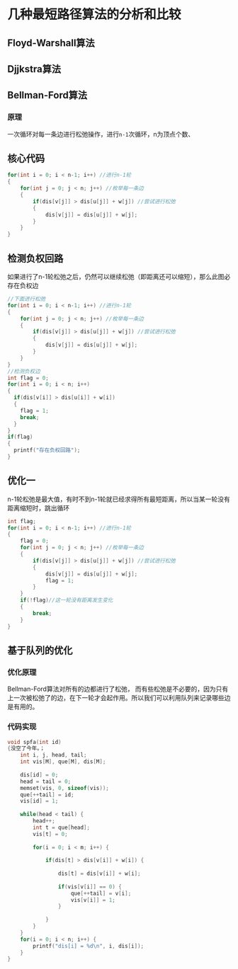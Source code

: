 # 几种最短路径算法的分析和比较

## Floyd-Warshall算法



## Djjkstra算法



## Bellman-Ford算法

### 原理

一次循环对每一条边进行松弛操作，进行`n-1`次循环，n为顶点个数、

## 核心代码

```c
for(int i = 0; i < n-1; i++) //进行n-1轮
{
	for(int j = 0; j < n; j++) //枚举每一条边
    {
  		if(dis[v[j]] > dis[u[j]] + w[j]) //尝试进行松弛
        {
  			dis[v[j]] = dis[u[j]] + w[j];
		} 
	}
}
```

## 检测负权回路

如果进行了n-1轮松弛之后，仍然可以继续松弛（即距离还可以缩短），那么此图必存在负权边

```c
//下面进行松弛
for(int i = 0; i < n-1; i++) //进行n-1轮
{
	for(int j = 0; j < n; j++) //枚举每一条边
    {
  		if(dis[v[j]] > dis[u[j]] + w[j]) //尝试进行松弛
        {
  			dis[v[j]] = dis[u[j]] + w[j];
		} 
	}
}
//检测负权边
int flag = 0;
for(int i = 0; i < n; i++)
{
  if(dis[v[i]] > dis[u[i]] + w[i])
  {
	flag = 1;
    break;
  }
}
if(flag)
{
  printf("存在负权回路");
}
```

## 优化一

n-1轮松弛是最大值，有时不到n-1轮就已经求得所有最短距离，所以当某一轮没有距离缩短时，跳出循环

```c
int flag;
for(int i = 0; i < n-1; i++) //进行n-1轮
{
  	flag = 0;
	for(int j = 0; j < n; j++) //枚举每一条边
    {
  		if(dis[v[j]] > dis[u[j]] + w[j]) //尝试进行松弛
        {
  			dis[v[j]] = dis[u[j]] + w[j];
          	flag = 1;
		} 
	}
  	if(!flag)//这一轮没有距离发生变化
    {
		break;  
	}  
}
```

## 基于队列的优化

### 优化原理

  Bellman-Ford算法对所有的边都进行了松弛， 而有些松弛是不必要的，因为只有上一次被松弛了的边，在下一轮才会起作用。所以我们可以利用队列来记录哪些边是有用的。

### 代码实现

```c
void spfa(int id)
{没空了今年。； 
	int i, j, head, tail;
	int vis[M], que[M], dis[M];
	
	dis[id] = 0;
	head = tail = 0;
	memset(vis, 0, sizeof(vis));
	que[++tail] = id;
	vis[id] = 1;
	
	while(head < tail) {
		head++;
		int t = que[head];
		vis[t] = 0;
		
		for(i = 0; i < m; i++) {
			
			if(dis[t] > dis[v[i]] + w[i]) {
				
				dis[t] = dis[v[i]] + w[i];
				
				if(vis[v[i]] == 0) {
					que[++tail] = v[i];
					vis[v[i]] = 1;
				}
				
			}
		}
	}
	for(i = 0; i < n; i++) {
		printf("dis[i] = %d\n", i, dis[i]);
	}
}
```

